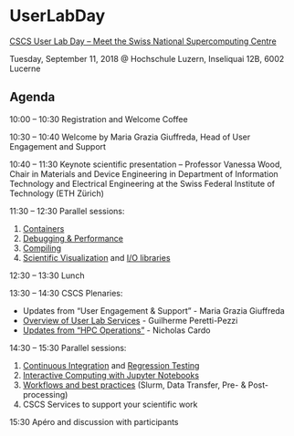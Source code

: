 # UserLabDay

[CSCS User Lab Day – Meet the Swiss National Supercomputing Centre](https://www.cscs.ch/events/upcoming-events/event-detail/cscs-user-lab-day-meet-the-swiss-national-supercomputing-centre/)

Tuesday, September 11, 2018 @ Hochschule Luzern, Inseliquai 12B, 6002 Lucerne

## Agenda

10:00 – 10:30 Registration and Welcome Coffee

10:30 – 10:40 Welcome by Maria Grazia Giuffreda, Head of User Engagement and Support

10:40 – 11:30 Keynote scientific presentation – Professor Vanessa Wood, Chair in Materials and Device Engineering in Department of Information Technology and Electrical Engineering at the Swiss Federal Institute of Technology (ETH Zürich)

11:30 – 12:30 Parallel sessions:
1. [Containers](https://github.com/eth-cscs/UserLabDay/raw/master/slides/containers/containers_presentation.pdf)
1. [Debugging & Performance](https://github.com/eth-cscs/UserLabDay/raw/master/slides/debugging_and_perf/Debugging_and_Performance_Tools_2018.pdf)
1. [Compiling](https://github.com/eth-cscs/UserLabDay/raw/master/slides/compiling/compiling.pptx)
1. [Scientific Visualization](https://github.com/eth-cscs/UserLabDay/raw/master/slides/vis_and_io/Visualization.pdf) and [I/O libraries](https://github.com/eth-cscs/UserLabDay/raw/master/slides/vis_and_io/io.pdf)

12:30 – 13:30 Lunch

13:30 – 14:30 CSCS Plenaries: 
  - Updates from “User Engagement & Support” - Maria Grazia Giuffreda
  - [Overview of User Lab Services](https://github.com/eth-cscs/UserLabDay/raw/master/slides/ues_plenary/GPP-services-overview-userlab-day-2018.pdf) - Guilherme Peretti-Pezzi
  - [Updates from “HPC Operations”](https://github.com/eth-cscs/UserLabDay/raw/master/slides/hpc-ops_plenary/HPCOPSUserDay2018.zip) - Nicholas Cardo

14:30 – 15:30 Parallel sessions:
1. [Continuous Integration](https://github.com/eth-cscs/UserLabDay/raw/master/slides/ci_and_regression/ci_presentation.pdf) and [Regression Testing](https://github.com/eth-cscs/UserLabDay/raw/master/slides/ci_and_regression/ReFrame_CI.pdf)
1. [Interactive Computing with Jupyter Notebooks](https://github.com/eth-cscs/UserLabDay/raw/master/slides/jupyter/CSCS_User_Lab_Day_2018_Jupyter.pdf)
1. [Workflows and best practices](https://github.com/eth-cscs/UserLabDay/raw/master/slides/workflows/workflows.pdf) (Slurm, Data Transfer, Pre- & Post-processing)
1. CSCS Services to support your scientific work

15:30 Apéro and discussion with participants
